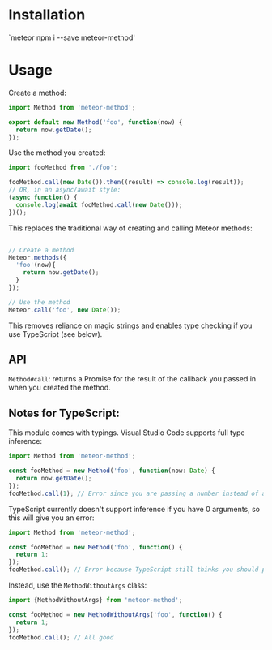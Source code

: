 # Installation
`meteor npm i --save meteor-method'

# Usage

Create a method:
```js
import Method from 'meteor-method';

export default new Method('foo', function(now) {
  return now.getDate();
});
```

Use the method you created:
```js
import fooMethod from './foo';

fooMethod.call(new Date()).then((result) => console.log(result));
// OR, in an async/await style:
(async function() {
  console.log(await fooMethod.call(new Date()));
})();
```

This replaces the traditional way of creating and calling Meteor methods:
```js

// Create a method
Meteor.methods({
  'foo'(now){
    return now.getDate();
  }
});

// Use the method
Meteor.call('foo', new Date());
```
This removes reliance on magic strings and enables type checking if you use TypeScript (see below).

## API 
 `Method#call`: returns a Promise for the result of the callback you passed in when you created the method.

## Notes for TypeScript:
This module comes with typings. Visual Studio Code supports full type inference:
``` typescript
import Method from 'meteor-method';

const fooMethod = new Method('foo', function(now: Date) {
  return now.getDate();
});
fooMethod.call(1); // Error since you are passing a number instead of a date
```

TypeScript currently doesn't support inference if you have 0 arguments, so this will give you an error:
``` typescript
import Method from 'meteor-method';

const fooMethod = new Method('foo', function() {
  return 1;
});
fooMethod.call(); // Error because TypeScript still thinks you should pass an argument.
```

Instead, use the `MethodWithoutArgs` class:
``` typescript
import {MethodWithoutArgs} from 'meteor-method';

const fooMethod = new MethodWithoutArgs('foo', function() {
  return 1;
});
fooMethod.call(); // All good
```
